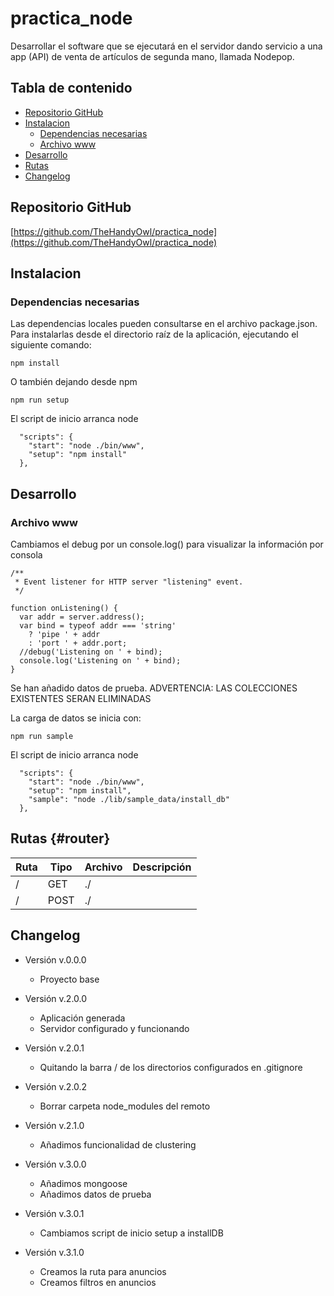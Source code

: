 # practica_node  

Desarrollar el software que se ejecutará en el servidor dando servicio a una app (API) de venta de artículos de segunda mano, llamada Nodepop.  

## Tabla de contenido  

* [Repositorio GitHub](#repositorio-github)  
* [Instalacion](#instalacion)  
  * [Dependencias necesarias](#dependencias-necesarias)  
  * [Archivo www](#archivo-www)  
* [Desarrollo](#desarrollo)  
* [Rutas](#rutas)  
* [Changelog](#changelog)  

## Repositorio GitHub  

[https://github.com/TheHandyOwl/practica_node](https://github.com/TheHandyOwl/practica_node)  

## Instalacion  

### Dependencias necesarias  

Las dependencias locales pueden consultarse en el archivo package.json.  
Para instalarlas desde el directorio raíz de la aplicación, ejecutando el siguiente comando:  
```
npm install
```

O también dejando desde npm
```
npm run setup
```

El script de inicio arranca node  
```
  "scripts": {
    "start": "node ./bin/www",
    "setup": "npm install"
  },
```

## Desarrollo  

### Archivo www  

Cambiamos el debug por un console.log() para visualizar la información por consola  
```
/**
 * Event listener for HTTP server "listening" event.
 */

function onListening() {
  var addr = server.address();
  var bind = typeof addr === 'string'
    ? 'pipe ' + addr
    : 'port ' + addr.port;
  //debug('Listening on ' + bind);
  console.log('Listening on ' + bind);
}
```

Se han añadido datos de prueba.
ADVERTENCIA: LAS COLECCIONES EXISTENTES SERAN ELIMINADAS

La carga de datos se inicia con:  
```
npm run sample
```

El script de inicio arranca node  
```
  "scripts": {
    "start": "node ./bin/www",
    "setup": "npm install",
    "sample": "node ./lib/sample_data/install_db"
  },
```  


## Rutas {#router}  

| Ruta | Tipo | Archivo | Descripción |    
| ------------- | ------------- | ------------- | ------------- |  
| / | GET | ./ | |  
| / | POST | ./ | |  

## Changelog  

- Versión v.0.0.0  
    - Proyecto base   
  
- Versión v.2.0.0  
    - Aplicación generada  
    - Servidor configurado y funcionando  
  
- Versión v.2.0.1  
    - Quitando la barra / de los directorios configurados en .gitignore  

- Versión v.2.0.2  
    - Borrar carpeta node_modules del remoto    

- Versión v.2.1.0  
    - Añadimos funcionalidad de clustering    

- Versión v.3.0.0  
    - Añadimos mongoose  
    - Añadimos datos de prueba      

- Versión v.3.0.1  
    - Cambiamos script de inicio setup a installDB  

- Versión v.3.1.0  
    - Creamos la ruta para anuncios
    - Creamos filtros en anuncios  